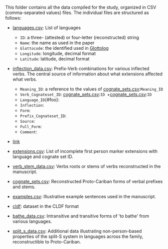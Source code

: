 This folder contains all the data compiled for the study, organized in CSV (comma-separated values) files.
The individual files are structured as follows:

* [languages.csv](languages.csv): List of languages
	* `ID`: a three- (attested) or four-letter (reconstructed) string
	* `Name`: the name as used in the paper
	* `Glottocode`: the identified used in [Glottolog](https://www.glottolog.org)
	* `Longitude`: longitude, decimal format
	* `Latitude`: latitude, decimal format
* [inflection_data.csv](inflection_data.csv): Prefix-Verb combinations for various inflected verbs. The central source of information about what extensions affected what verbs.
	* `Meaning_ID`: a reference to the values of [cognate_sets.csv](cognate_sets.csv):`Meaning_ID`
	* `Verb_Cognateset_ID`: [cognate_sets.csv](cognate_sets.csv):`ID
`+[cognate_sets.csv](cognate_sets.csv):`ID`
	* `Language_ID`{#foo}: 
	* `Inflection`: 
	* `Form`: 
	* `Prefix_Cognateset_ID`: 
	* `Source`: 
	* `Full_Form`: 
	* `Comment`: 

* [link](#foo)
* [extensions.csv](extensions.csv): List of incomplete first person marker extensions with language and cognate set ID.
* [verb_stem_data.csv](verb_stem_data.csv): Verbs roots or stems of verbs reconstructed in the manuscript.
* [cognate_sets.csv](cognate_sets.csv): Reconstructed Proto-Cariban forms of verbal prefixes and stems.
* [examples.csv](examples.csv): Illustrative example sentences used in the manuscript.
* [cldf](cldf): dataset in the CLDF format
* [bathe_data.csv](bathe_data.csv): Intransitive and transitive forms of 'to bathe' from various languages.
* [split_s_data.csv](split_s_data.csv): Additional data illustrating non-person-based properties of the split-S system in languages across the family, reconstructible to Proto-Cariban.